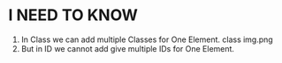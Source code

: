 # I NEED TO KNOW
1. In Class we can add multiple Classes for One Element.
class img.png
2. But in ID we cannot add give multiple IDs for One Element.